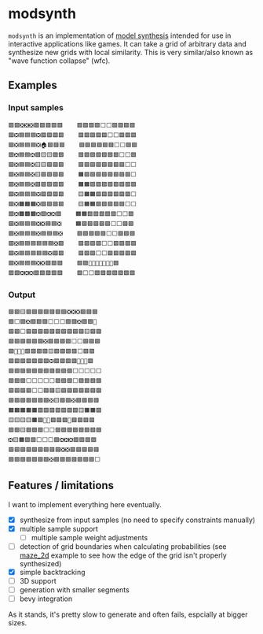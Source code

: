 # modsynth

`modsynth` is an implementation of [model
synthesis](https://paulmerrell.org/model-synthesis/) intended for use in interactive
applications like games. It can take a grid of arbitrary data and synthesize new
grids with local similarity. This is very similar/also known as "wave function
collapse" (wfc).

## Examples

### Input samples

```
🟩🟩❎❎❎🟩🟩🟩🟩🟩    🟪🟪🟪🟪⬜⬜🟩🟩🟩🟩
🟩❎🟦🟦🟦❎🟩🟩🟩🟩    🟪🟪🟪🟪🟪⬜⬜🟩🟩🟩
🟩❎🟦🟦🟦❎🏠🟩🟩🟩    🟪🟪🟪🟪🟪🟪⬜⬜🟩🟩
🟩❎🟦🟦❎🟩🟨🟨🟩🟪    🟪🟪🟪🟪🟪🟪🟪⬜⬜🟩
🟩❎🟦🟦❎🟨🟨🟩🟩🟩    🟪🟪🟪🟪🟪🟪🟪🟪⬜⬜
🟩❎🟦🟦❎🟨🟩🟩🟩🟩    🟧🟪🟪🟪🟪🟪🟪🟪🟪⬜
🟩❎🟦🟦❎🟩🟩🟩🟩🟩    🟧🟧🟪🟪🟪🟪🟪🟪🟪🟪
🟩❎🟦🟦🟦❎🟩🟩🟩🟩    🟨🟧🟧🟪🟪🟪🟪🟪🟪⬜
🟪❎🟫🟫🟫❎🟩🟩🟩🟩    🟨🟧🟧🟪🟪🟪🟪🟪⬜⬜
🟩❎🟫🟫🟫❎🟩❎❎🟩    🟧🟧🟪🟪🟪🟪🟪⬜⬜🟩
🟩❎🟦🟦🟦❎❎🟦🟦❎    🟧🟪🟪🟪🟪🟪⬜⬜🟩🟩
🟩❎🟦🟦🟦❎🟦🟦🟦❎    🟪🟪🟪🟪🟪⬜⬜🟩🟩🟩
🟩❎🟦🟦🟦🟦🟦🟦❎🟩    🟪🟪🟪🟪⬜⬜🟩🟩🟩🟩
🟩❎🟦🟦🟦🟦🟦❎🟩🟩    🟪🟪🟪⬜⬜🟩🟩🟩🟩🟩
🟩❎🟦🟦🟦❎❎🟩🟩🟩    🟪🟪🚃🚃🚃🚃🚃🚃🚃🟩
🟩🟩❎❎❎🟩🟩🟩🟪🟩    🟪⬜⬜🟩🟩🟩🟩🟩🟩🟩
```

### Output
```
🟪🟩🟨🟩🟪🟪🟪🟩🟩🟩❎❎❎🟩🟪🟪
🟪⬜🟩❎🟩🟩🟪⬜⬜⬜🟩🟩❎🟩🟪🚃
🟪🟪⬜🟩🟪🟪🟩🟩🟩🟩🟩🟩🟩🟨🟩🟩
🟪🟪🟪🟩🟪🟪❎🟩🟩🟩🟪⬜⬜🟩🟪🟩
🟪🚃🚃🚃🟩🟩🟩🟩🟨🟩🟩🟩🟪⬜🟩🟩
🟪🟩🟩🟩🟩🟩🟩❎🟩🟩🟩🟪🚃🚃🚃🟩
🟪🟪🟪🟩🟩🟩🟩🟩🟩🟪🟪⬜⬜⬜⬜⬜
🟪🟩🟪⬜⬜⬜⬜⬜🟩🟪🟪⬜🟩🟩🟪🟪
🟪🟪🟪🟪⬜⬜🟩🟩🟨🟩🟪🟩🟩🟩🟪🟪
🟪🟪🟪🟪🟪🟩🟩❎🟨🟩🟪❎🟩🟪🟪🟪
🟧🟧🟧🟧🟧🟪🟩🟩🟩🟩🟩🟩🟨🟧🟧🟪
🟨🟨🟨🟨🟧🟪🚃🚃🟩🟪🟪❎🟩🟪🟪🟪
🟩🟩🟨🟩🟪🟪⬜⬜🟩🟩🟩🟩🟩🟪🟪🟪
❎🟨🟧🟪🟪⬜⬜⬜🟩❎❎❎🟩🟪🟩🟪
🟩🟩🟪🟪🟪🟪🟩🟩🟩❎❎🟩🟩🟩🟩🟪
🟪🟪🟪🟪🟪🟩🟩❎🟩🟩🟩🟪🟪🟪🟪⬜
```

## Features / limitations

I want to implement everything here eventually.

- [x] synthesize from input samples (no need to specify constraints manually)
- [x] multiple sample support
    - [ ] multiple sample weight adjustments
- [ ] detection of grid boundaries when calculating probabilities (see [maze_2d](examples\README.md)
  example to see how the edge of the grid isn't properly synthesized)
- [x] simple backtracking
- [ ] 3D support
- [ ] generation with smaller segments
- [ ] bevy integration

As it stands, it's pretty slow to generate and often fails, espcially at bigger
sizes. 